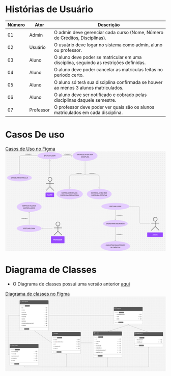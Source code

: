 # Histórias de Usuário

| Número | Ator       | Descrição                                                                                   |
|--------|------------|---------------------------------------------------------------------------------------------|
| 01     | Admin      | O admin deve gerenciar cada curso (Nome, Número de Créditos, Disciplinas).                  |
| 02     | Usuário    | O usuário deve logar no sistema como admin, aluno ou professor.                             |
| 03     | Aluno      | O aluno deve poder se matricular em uma disciplina, seguindo as restrições definidas.       |
| 04     | Aluno      | O aluno deve poder cancelar as matrículas feitas no período certo.                          |
| 05     | Aluno      | O aluno só terá sua disciplina confirmada se houver ao menos 3 alunos matriculados.         |
| 06     | Aluno      | O aluno deve ser notificado e cobrado pelas disciplinas daquele semestre.                   |
| 07     | Professor  | O professor deve poder ver quais são os alunos matriculados em cada disciplina.             |

# Casos De uso 
[Casos de Uso no Figma](https://www.figma.com/board/wgrxUGQZNYCmVDGKUjQr75/DIAGRAMA-DE-CASO-DE-USO-(Community)?node-id=0-1&t=yvtsfLDaWPLSANSA-1)
![alt text](/LAB001/images/casosdeuso.png)

# Diagrama de Classes
- O Diagrama de classes possui uma versão anterior [aqui](/LAB001/images/diagramadeclasses.png)

[Diagrama de classes no Figma](https://www.figma.com/board/nv4dDPlsAJE6QxKSL0CkC2/Class-Diagram-Template-(Community)?node-id=0-1&t=e14welY9WEIl3acg-1)
![alt text](/LAB001/images/diagrama_de_classes_v2.0.png)